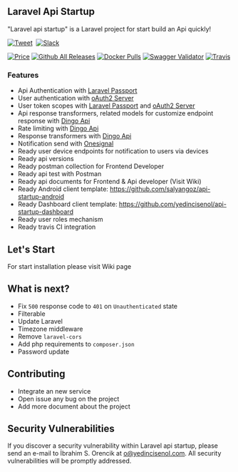 ## Laravel Api Startup

"Laravel api startup" is a Laravel project for start build an Api quickly! 

[![Tweet](https://img.shields.io/twitter/url/http/shields.io.svg?style=social)](https://twitter.com/intent/tweet?text=Build+perfect+api+quickly.+https%3A%2F%2Fgithub.com%2Fyedincisenol%2Flaravel-api-startup+%40yedincisenol) &nbsp;[![Slack](https://froala-design-blocks-slack.herokuapp.com/badge.svg?style=social)](https://laravel-api-startup.slack.com/)

[![Price](https://img.shields.io/badge/price-FREE-0098f7.svg?style=for-the-badge)](https://github.com/froala/design-blocks/blob/master/LICENSE) 
[![Github All Releases](https://img.shields.io/github/downloads/yedincisenol/laravel-api-startup/total.svg?style=for-the-badge)]()
[![Docker Pulls](https://img.shields.io/docker/pulls/yedincisenol/laravel-api-startup.svg?style=for-the-badge)]()
[![Swagger Validator](https://img.shields.io/swagger/valid/2.0/https/raw.githubusercontent.com/yedincisenol/laravel-api-startup/master/public/swagger.yaml.svg?style=for-the-badge)]()
[![Travis](https://img.shields.io/travis/rust-lang/rust.svg?style=for-the-badge)](https://github.com/yedincisenol/laravel-api-startup)

### Features

- Api Authentication with [Laravel Passport](https://laravel.com/docs/5.4/passport)
- User authentication with [oAuth2 Server](https://github.com/thephpleague/oauth2-server)
- User token scopes with  [Laravel Passport](https://laravel.com/docs/5.4/passport) and  [oAuth2 Server](https://github.com/thephpleague/oauth2-server)
- Api response transformers, related models for customize endpoint response with [Dingo Api](https://github.com/dingo/api)
- Rate limiting with [Dingo Api](https://github.com/dingo/api)
- Response transformers with [Dingo Api](https://github.com/dingo/api)
- Notification send with [Onesignal](https://github.com/berkayk/laravel-onesignal)
- Ready user device endpoints for notification to users via devices
- Ready api versions
- Ready postman collection for Frontend Developer
- Ready api test with Postman  
- Ready api documents for Frontend & Api developer (Visit Wiki)
- Ready Android client template: https://github.com/salyangoz/api-startup-android
- Ready Dashboard client template: https://github.com/yedincisenol/api-startup-dashboard
- Ready user roles mechanism
- Ready travis CI integration
## Let's Start

For start installation please visit Wiki page

## What is next?
- Fix `500` response code to `401` on   `Unauthenticated` state
- Filterable
- Update Laravel
- Timezone middleware
- Remove `laravel-cors`
- Add php requirements to `composer.json`
- Password update

## Contributing

- Integrate an new service
- Open issue any bug on the project
- Add more document about the project

## Security Vulnerabilities

If you discover a security vulnerability within Laravel api startup, please send an e-mail to İbrahim S. Orencik at o@yedincisenol.com. All security vulnerabilities will be promptly addressed.
